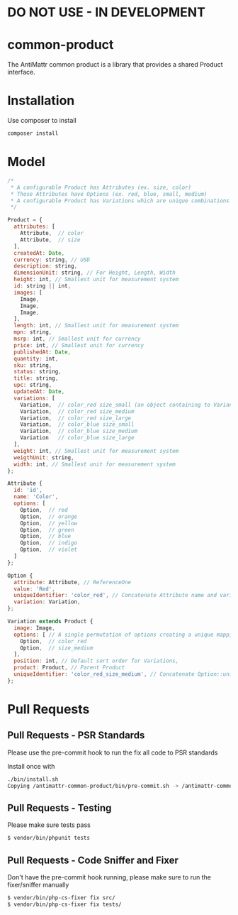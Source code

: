 # DO NOT USE - IN DEVELOPMENT

common-product
==============

The AntiMattr common product is a library that provides a shared Product interface.

Installation
============

Use composer to install

```bash
composer install
```

Model
=====

```javascript
/* 
 * A configurable Product has Attributes (ex. size, color)
 * Those Attributes have Options (ex. red, blue, small, medium)
 * A configurable Product has Variations which are unique combinations of Options. 
 */

Product = {
  attributes: [
    Attribute,  // color
    Attribute,  // size
  ],
  createdAt: Date,
  currency: string, // USD
  description: string,
  dimensionUnit: string, // For Height, Length, Width
  height: int, // Smallest unit for measurement system
  id: string || int,
  images: [
    Image,
    Image,
    Image,
  ],
  length: int, // Smallest unit for measurement system
  mpn: string,  
  msrp: int, // Smallest unit for currency
  price: int, // Smallest unit for currency
  publishedAt: Date,
  quantity: int,
  sku: string,
  status: string,
  title: string,
  upc: string,  
  updatedAt: Date,  
  variations: [
    Variation,  // color_red size_small (an object containing to Variants, one for color red and one for size medium)
    Variation,  // color_red size_medium
    Variation,  // color_red size_large
    Variation,  // color_blue size_small
    Variation,  // color_blue size_medium
    Variation   // color_blue size_large
  ],
  weight: int, // Smallest unit for measurement system
  weigthUnit: string,
  width: int, // Smallest unit for measurement system
};

Attribute {
  id: 'id',
  name: 'Color',
  options: [  
    Option,  // red
    Option,  // orange
    Option,  // yellow
    Option,  // green
    Option,  // blue
    Option,  // indigo
    Option,  // violet
  ]  
};

Option {
  attribute: Attribute, // ReferenceOne
  value: 'Red', 
  uniqueIdentifier: 'color_red', // Concatenate Attribute name and variant value. This ensures there can be only one "red".
  variation: Variation,
};

Variation extends Product {
  image: Image,
  options: [ // A single permutation of options creating a unique mapping of options
    Option,  // color_red
    Option,  // size_medium
  ],
  position: int, // Default sort order for Variations,
  product: Product, // Parent Product
  uniqueIdentifier: 'color_red_size_medium', // Concatenate Option::uniqueIdentifier  
};
```

Pull Requests
=============

Pull Requests - PSR Standards
-----------------------------

Please use the pre-commit hook to run the fix all code to PSR standards

Install once with

```bash
./bin/install.sh 
Copying /antimattr-common-product/bin/pre-commit.sh -> /antimattr-common-product/bin/../.git/hooks/pre-commit
```

Pull Requests - Testing
-----------------------

Please make sure tests pass

```bash
$ vendor/bin/phpunit tests
```

Pull Requests - Code Sniffer and Fixer
--------------------------------------

Don't have the pre-commit hook running, please make sure to run the fixer/sniffer manually

```bash
$ vendor/bin/php-cs-fixer fix src/
$ vendor/bin/php-cs-fixer fix tests/
